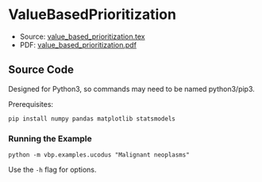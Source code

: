 # ValueBasedPrioritization

* Source: [value_based_prioritization.tex](value_based_prioritization.tex)
* PDF: [value_based_prioritization.pdf](value_based_prioritization.pdf)

## Source Code

Designed for Python3, so commands may need to be named python3/pip3.

Prerequisites:

    pip install numpy pandas matplotlib statsmodels

### Running the Example

    python -m vbp.examples.ucodus "Malignant neoplasms"

Use the `-h` flag for options.
